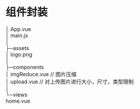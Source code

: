 # 组件封装  
│  App.vue  
│  main.js  
│  
├─assets  
│      logo.png       
│  
├─components          
│      imgReduce.vue  // 图片压缩  
│      upload.vue   // 对上传图片进行大小，尺寸，类型限制    
│  
└─views    
        home.vue      